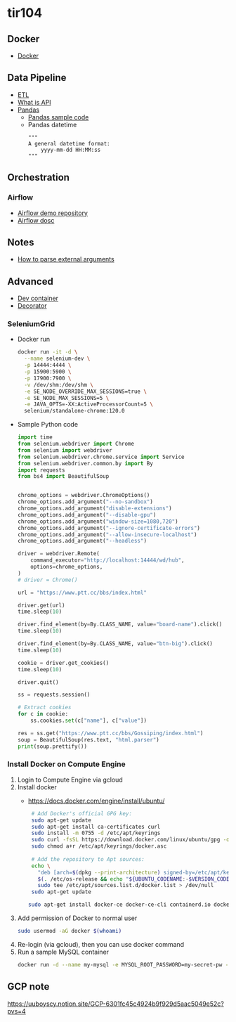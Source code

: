 # tir104

## Docker
- [Docker](https://docs.uuboyscy.dev/docs/category/docker-tutorial)

## Data Pipeline
- [ETL](https://docs.uuboyscy.dev/docs/Data%20Pipeline/What%20is%20ETL)
- [What is API](https://docs.uuboyscy.dev/docs/intro)
- [Pandas](https://docs.uuboyscy.dev/docs/category/pandas-tutorial)
  - [Pandas sample code](https://github.com/uuboyscy/course-datamining/blob/master/module_05_Pandas_introduction/00_pandas.ipynb)
  - Pandas datetime
    ```
    """
    A general datetime format:
        yyyy-mm-dd HH:MM:ss
    """
    ```
## Orchestration
### Airflow
  - [Airflow demo repository](https://github.com/uuboyscy/airflow-demo)
  - [Airflow dosc](https://docs.uuboyscy.dev/docs/Orchestration/AirFlow/)

## Notes
  - [How to parse external arguments](https://github.com/uuboyscy/tir104/blob/main/airflow-demo/utils/parse_external_arg.py)

## Advanced
- [Dev container](https://github.com/uuboyscy/demo-devcontainer)
- [Decorator](https://github.com/uuboyscy/pycontw-2024-decorators/blob/main/PyConTW%20-%202024-PyConTW-decorators.ipynb)

### SeleniumGrid
  - Docker run
    ```bash
    docker run -it -d \
      --name selenium-dev \
      -p 14444:4444 \
      -p 15900:5900 \
      -p 17900:7900 \
      -v /dev/shm:/dev/shm \
      -e SE_NODE_OVERRIDE_MAX_SESSIONS=true \
      -e SE_NODE_MAX_SESSIONS=5 \
      -e JAVA_OPTS=-XX:ActiveProcessorCount=5 \
      selenium/standalone-chrome:120.0
    ```
  - Sample Python code
    ```python
    import time
    from selenium.webdriver import Chrome
    from selenium import webdriver
    from selenium.webdriver.chrome.service import Service
    from selenium.webdriver.common.by import By
    import requests
    from bs4 import BeautifulSoup
    
    
    chrome_options = webdriver.ChromeOptions()
    chrome_options.add_argument("--no-sandbox")
    chrome_options.add_argument("disable-extensions")
    chrome_options.add_argument("--disable-gpu")
    chrome_options.add_argument("window-size=1080,720")
    chrome_options.add_argument("--ignore-certificate-errors")
    chrome_options.add_argument("--allow-insecure-localhost")
    chrome_options.add_argument("--headless")
    
    driver = webdriver.Remote(
        command_executor="http://localhost:14444/wd/hub",
        options=chrome_options,
    )
    # driver = Chrome()
    
    url = "https://www.ptt.cc/bbs/index.html"
    
    driver.get(url)
    time.sleep(10)
    
    driver.find_element(by=By.CLASS_NAME, value="board-name").click()
    time.sleep(10)
    
    driver.find_element(by=By.CLASS_NAME, value="btn-big").click()
    time.sleep(10)
    
    cookie = driver.get_cookies()
    time.sleep(10)
    
    driver.quit()
    
    ss = requests.session()
    
    # Extract cookies
    for c in cookie:
        ss.cookies.set(c["name"], c["value"])
    
    res = ss.get("https://www.ptt.cc/bbs/Gossiping/index.html")
    soup = BeautifulSoup(res.text, "html.parser")
    print(soup.prettify())
    ```

### Install Docker on Compute Engine
1. Login to Compute Engine via gcloud
2. Install docker
   - https://docs.docker.com/engine/install/ubuntu/
     ```bash
      # Add Docker's official GPG key:
      sudo apt-get update
      sudo apt-get install ca-certificates curl
      sudo install -m 0755 -d /etc/apt/keyrings
      sudo curl -fsSL https://download.docker.com/linux/ubuntu/gpg -o /etc/apt/keyrings/docker.asc
      sudo chmod a+r /etc/apt/keyrings/docker.asc
      
      # Add the repository to Apt sources:
      echo \
        "deb [arch=$(dpkg --print-architecture) signed-by=/etc/apt/keyrings/docker.asc] https://download.docker.com/linux/ubuntu \
        $(. /etc/os-release && echo "${UBUNTU_CODENAME:-$VERSION_CODENAME}") stable" | \
        sudo tee /etc/apt/sources.list.d/docker.list > /dev/null
      sudo apt-get update
     ```

     ```bash
     sudo apt-get install docker-ce docker-ce-cli containerd.io docker-buildx-plugin docker-compose-plugin
     ```
3. Add permission of Docker to normal user
   ```bash
   sudo usermod -aG docker $(whoami)
   ```
4. Re-login (via gcloud), then you can use docker command
5. Run a sample MySQL container
   ```bash
   docker run -d --name my-mysql -e MYSQL_ROOT_PASSWORD=my-secret-pw -p 3306:3306 mysql:latest
   ```

## GCP note
https://uuboyscy.notion.site/GCP-6301fc45c4924b9f929d5aac5049e52c?pvs=4
